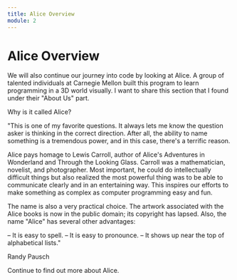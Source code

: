 ```yaml
---
title: Alice Overview
module: 2
---
```


# Alice Overview <br />

We will also continue our journey into code by looking at Alice. A group of talented individuals at Carnegie Mellon built this program to learn programming in a 3D world visually.  I want to share this section that I found under their "About Us" part.

Why is it called Alice?

"This is one of my favorite questions. It always lets me know the question asker is thinking in the correct direction. After all, the ability to name something is a tremendous power, and in this case, there's a terrific reason.

Alice pays homage to Lewis Carroll, author of Alice's Adventures in Wonderland and Through the Looking Glass. Carroll was a mathematician, novelist, and photographer. Most important, he could do intellectually difficult things but also realized the most powerful thing was to be able to communicate clearly and in an entertaining way. This inspires our efforts to make something as complex as computer programming easy and fun.

The name is also a very practical choice. The artwork associated with the Alice books is now in the public domain; its copyright has lapsed. Also, the name "Alice" has several other advantages:

– It is easy to spell.
– It is easy to pronounce.
– It shows up near the top of alphabetical lists."

Randy Pausch

Continue to find out more about Alice.